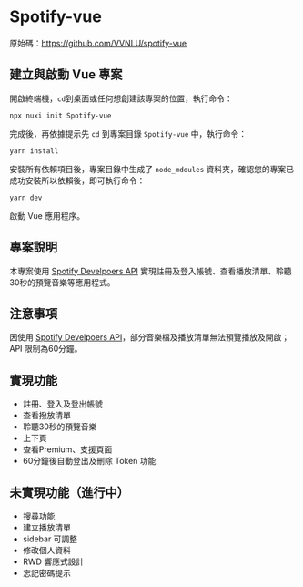 # Spotify-vue

原始碼：https://github.com/VVNLU/spotify-vue

## 建立與啟動 Vue 專案

開啟終端機，`cd`到桌面或任何想創建該專案的位置，執行命令：
```
npx nuxi init Spotify-vue
```
完成後，再依據提示先 `cd` 到專案目錄 `Spotify-vue` 中，執行命令：
```
yarn install
```
安裝所有依賴項目後，專案目錄中生成了 `node_mdoules` 資料夾，確認您的專案已成功安裝所以依賴後，即可執行命令：
```
yarn dev
```
啟動 Vue 應用程序。

## 專案說明

本專案使用 [Spotify Develpoers API](https://developer.spotify.com/ "Spotify Develpoers API") 實現註冊及登入帳號、查看播放清單、聆聽30秒的預覽音樂等應用程式。

## 注意事項

因使用 [Spotify Develpoers API](https://developer.spotify.com/ "Spotify Develpoers API")，部分音樂檔及播放清單無法預覽播放及開啟；API 限制為60分鐘。

## 實現功能

- 註冊、登入及登出帳號
- 查看撥放清單
- 聆聽30秒的預覽音樂
- 上下頁
- 查看Premium、支援頁面
- 60分鐘後自動登出及刪除 Token 功能

## 未實現功能（進行中）
- 搜尋功能
- 建立播放清單
- sidebar 可調整
- 修改個人資料
- RWD 響應式設計
- 忘記密碼提示

